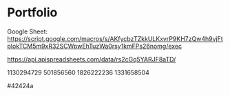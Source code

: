 # Portfolio



Google Sheet: https://script.google.com/macros/s/AKfycbzTZkkULKxvrP9KH7zQw4h9vjFtplokTCM5m9xR32SCWpwEhTuzWa0rsy1kmFPs26nomg/exec

https://api.apispreadsheets.com/data/rs2cGq5YARJF8aTD/

1130294729
501856560
1826222236
1331658504

#42424a